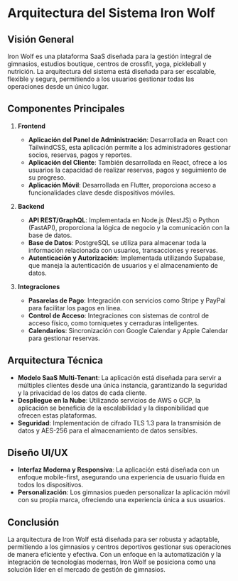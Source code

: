 # Arquitectura del Sistema Iron Wolf

## Visión General

Iron Wolf es una plataforma SaaS diseñada para la gestión integral de gimnasios, estudios boutique, centros de crossfit, yoga, pickleball y nutrición. La arquitectura del sistema está diseñada para ser escalable, flexible y segura, permitiendo a los usuarios gestionar todas las operaciones desde un único lugar.

## Componentes Principales

1. **Frontend**
   - **Aplicación del Panel de Administración**: Desarrollada en React con TailwindCSS, esta aplicación permite a los administradores gestionar socios, reservas, pagos y reportes.
   - **Aplicación del Cliente**: También desarrollada en React, ofrece a los usuarios la capacidad de realizar reservas, pagos y seguimiento de su progreso.
   - **Aplicación Móvil**: Desarrollada en Flutter, proporciona acceso a funcionalidades clave desde dispositivos móviles.

2. **Backend**
   - **API REST/GraphQL**: Implementada en Node.js (NestJS) o Python (FastAPI), proporciona la lógica de negocio y la comunicación con la base de datos.
   - **Base de Datos**: PostgreSQL se utiliza para almacenar toda la información relacionada con usuarios, transacciones y reservas.
   - **Autenticación y Autorización**: Implementada utilizando Supabase, que maneja la autenticación de usuarios y el almacenamiento de datos.

3. **Integraciones**
   - **Pasarelas de Pago**: Integración con servicios como Stripe y PayPal para facilitar los pagos en línea.
   - **Control de Acceso**: Integraciones con sistemas de control de acceso físico, como torniquetes y cerraduras inteligentes.
   - **Calendarios**: Sincronización con Google Calendar y Apple Calendar para gestionar reservas.

## Arquitectura Técnica

- **Modelo SaaS Multi-Tenant**: La aplicación está diseñada para servir a múltiples clientes desde una única instancia, garantizando la seguridad y la privacidad de los datos de cada cliente.
- **Despliegue en la Nube**: Utilizando servicios de AWS o GCP, la aplicación se beneficia de la escalabilidad y la disponibilidad que ofrecen estas plataformas.
- **Seguridad**: Implementación de cifrado TLS 1.3 para la transmisión de datos y AES-256 para el almacenamiento de datos sensibles.

## Diseño UI/UX

- **Interfaz Moderna y Responsiva**: La aplicación está diseñada con un enfoque mobile-first, asegurando una experiencia de usuario fluida en todos los dispositivos.
- **Personalización**: Los gimnasios pueden personalizar la aplicación móvil con su propia marca, ofreciendo una experiencia única a sus usuarios.

## Conclusión

La arquitectura de Iron Wolf está diseñada para ser robusta y adaptable, permitiendo a los gimnasios y centros deportivos gestionar sus operaciones de manera eficiente y efectiva. Con un enfoque en la automatización y la integración de tecnologías modernas, Iron Wolf se posiciona como una solución líder en el mercado de gestión de gimnasios.